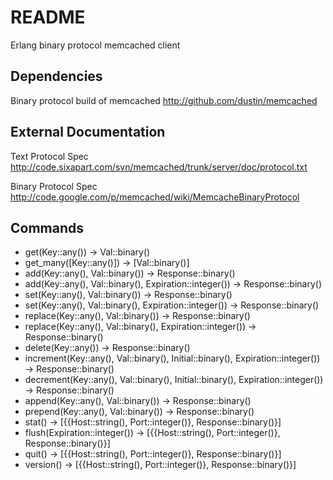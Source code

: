 # README

Erlang binary protocol memcached client

## Dependencies

Binary protocol build of memcached <http://github.com/dustin/memcached>

## External Documentation

Text Protocol Spec <http://code.sixapart.com/svn/memcached/trunk/server/doc/protocol.txt>

Binary Protocol Spec <http://code.google.com/p/memcached/wiki/MemcacheBinaryProtocol>

## Commands

* get(Key::any()) -> Val::binary()
* get_many([Key::any()]) -> [Val::binary()]
* add(Key::any(), Val::binary()) -> Response::binary()
* add(Key::any(), Val::binary(), Expiration::integer()) -> Response::binary()
* set(Key::any(), Val::binary()) -> Response::binary()
* set(Key::any(), Val::binary(), Expiration::integer()) -> Response::binary()
* replace(Key::any(), Val::binary()) -> Response::binary()
* replace(Key::any(), Val::binary(), Expiration::integer()) -> Response::binary()
* delete(Key::any()) -> Response::binary()
* increment(Key::any(), Val::binary(), Initial::binary(), Expiration::integer()) -> Response::binary()
* decrement(Key::any(), Val::binary(), Initial::binary(), Expiration::integer()) -> Response::binary()
* append(Key::any(), Val::binary()) -> Response::binary()
* prepend(Key::any(), Val::binary()) -> Response::binary()
* stat() -> [{{Host::string(), Port::integer()}, Response::binary()}]
* flush(Expiration::integer()) -> [{{Host::string(), Port::integer()}, Response::binary()}]
* quit() -> [{{Host::string(), Port::integer()}, Response::binary()}]
* version() -> [{{Host::string(), Port::integer()}, Response::binary()}]